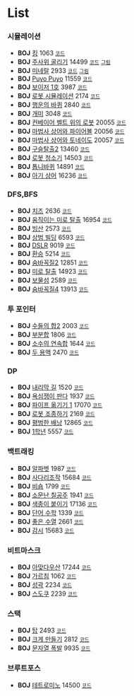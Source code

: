 # List

### 시뮬레이션    
 * **BOJ** [킹](https://www.acmicpc.net/problem/1063) 1063 [`코드`](./solution/Simulation_1063.cpp)  
 * **BOJ** [주사위 굴리기]( https://www.acmicpc.net/problem/14499) 14499 [`코드`](./solution/Simulation_14499.cpp) [`그림`](./imgs/Simulation_14499.PNG)   
 * **BOJ** [미네랄](https://www.acmicpc.net/problem/2933) 2933 [`코드`](./solution/Simulation_2933.cpp) [`그림`](./imgs/Simulation_2933.PNG)   
 * **BOJ** [Puyo Puyo](https://www.acmicpc.net/problem/11559) 11559 [`코드`](./solution/Simulation_11559.cpp)   
 * **BOJ** [보이저 1호](https://www.acmicpc.net/problem/3987) 3987 [`코드`](./solution/Simulation_3987.cpp)   
 * **BOJ** [로봇 시뮬레이션](https://www.acmicpc.net/problem/2174) 2174 [`코드`](./solution/Simulation_2174.cpp)  
 * **BOJ** [행운의 바퀴](https://www.acmicpc.net/problem/2840) 2840 [`코드`](./solution/Simulation_2840.cpp)   
 * **BOJ** [개미](https://www.acmicpc.net/problem/3048) 3048 [`코드`](./solution/Simulation_3048.cpp)   
 * **BOJ** [컨베이어 벨트 위의 로봇](https://www.acmicpc.net/problem/20055) 20055 [`코드`](./solution/Simulation_20055.cpp)   
 * **BOJ** [마법사 상어와 파이어볼](https://www.acmicpc.net/problem/20056)  20056 [`코드`](./solution/Simulation_20056.cpp)   
 * **BOJ** [마법사 상어와 토네이도](https://www.acmicpc.net/problem/20057)  20057 [`코드`](./solution/Simulation_20057.cpp)  
 * **BOJ** [구슬탈출2](https://www.acmicpc.net/problem/13460) 13460 [`코드`](./solution/Simulation_13460.cpp)   
 * **BOJ** [로봇 청소기](https://www.acmicpc.net/problem/14503) 14503 [`코드`](./solution/Simulation_14503.cpp)   
 * **BOJ** [톱니바퀴](https://www.acmicpc.net/problem/14891) 14891 [`코드`](./solution/Simulation_14891.cpp)   
 * **BOJ** [아기 상어](https://www.acmicpc.net/problem/16236) 16236 [`코드`](./solution/Simulation_16236.cpp)   


### DFS,BFS  
 * **BOJ** [치즈](https://www.acmicpc.net/problem/2636) 2636 [`코드`](./solution/DFS_BFS_2636.cpp)   
 * **BOJ** [움직이는 미로 탈출](https://www.acmicpc.net/problem/16954) 16954 [`코드`](./solution/DFS_BFS_16954.cpp)   
 * **BOJ** [빙산](https://www.acmicpc.net/problem/2573) 2573 [`코드`](./solution/DFS_BFS_2573.cpp)    
 * **BOJ** [상범 빌딩](https://www.acmicpc.net/problem/6593) 6593 [`코드`](./solution/DFS_BFS_6593.cpp)    
 * **BOJ** [DSLR](https://www.acmicpc.net/problem/9019) 9019 [`코드`](./solution/DFS_BFS_9019.cpp)    
 * **BOJ** [환승](https://www.acmicpc.net/problem/5214) 5214 [`코드`](./solution/DFS_BFS_5214.cpp)   
 * **BOJ** [숨바꼭질2](https://www.acmicpc.net/problem/12851) 12851 [`코드`](./solution/DFS_BFS_12851.cpp)   
 * **BOJ** [미로 탈출](https://www.acmicpc.net/problem/14923) 14923 [`코드`](./solution/DFS_BFS_14923.cpp)  
 * **BOJ** [보물섬](https://www.acmicpc.net/problem/2589) 2589 [`코드`](./solution/DFS_BFS_2589.cpp)  
 * **BOJ** [숨바꼭질4](https://www.acmicpc.net/problem/13913) 13913 [`코드`](./solution/DFS_BFS_13913.cpp)  

  
### 투 포인터 
 * **BOJ** [수들의 합2](https://www.acmicpc.net/problem/2003) 2003 [`코드`](./solution/Two-Pointer_2003.cpp)    
 * **BOJ** [부분합](https://www.acmicpc.net/problem/1806) 1806 [`코드`](./solution/Two-Pointer_1806.cpp)   
 * **BOJ** [소수의 연속합](https://www.acmicpc.net/problem/1644) 1644 [`코드`](./solution/Two-Pointer_1644.cpp)   
 * **BOJ** [두 용액](https://www.acmicpc.net/problem/2470) 2470 [`코드`](./solution/Two-Pointer_2470.cpp)   


### DP
 * **BOJ** [내리막 길](https://www.acmicpc.net/problem/1520) 1520  [`코드`](./solution/DP_1520.cpp)   
 * **BOJ** [욕심쟁이 판다](https://www.acmicpc.net/problem/1937) 1937 [`코드`](./solution/DP_1937.cpp)   
 * **BOJ** [파이프 옮기기 1](https://www.acmicpc.net/problem/17070) 17070 [`코드`](./solution/DP_17070.cpp)  
 * **BOJ** [로봇 조종하기](https://www.acmicpc.net/problem/2169) 2169 [`코드`](./solution/DP_2169.cpp)   
 * **BOJ** [평범한 배낭](https://www.acmicpc.net/problem/12865) 12865 [`코드`](./solution/DP_12865.cpp)   
 * **BOJ** [1학년](https://www.acmicpc.net/problem/5557) 5557 [`코드`](./solution/DP_5557.cpp)   


### 백트래킹
 * **BOJ** [알파벳](https://www.acmicpc.net/problem/1987) 1987 [`코드`](./solution/Backtracking_1987.cpp)    
 * **BOJ** [사다리조작](https://www.acmicpc.net/problem/15684) 15684 [`코드`](./solution/Backtracking_15684.cpp)   
 * **BOJ** [비숍](https://www.acmicpc.net/problem/1799) 1799 [`코드`](./solution/Backtracking_1799.cpp)   
 * **BOJ** [소문난 칠공주](https://www.acmicpc.net/problem/1941) 1941 [`코드`](./solution/Backtracking_1941.cpp)  
 * **BOJ** [색종이 붙이기](https://www.acmicpc.net/problem/17136) 17136 [`코드`](./solution/Backtracking_17136.cpp)  
 * **BOJ** [단어 수학](https://www.acmicpc.net/problem/1339) 1339 [`코드`](./solution/Backtracking_1339.cpp)  
 * **BOJ** [좋은 수열](https://www.acmicpc.net/problem/2661) 2661 [`코드`](./solution/Backtracking_2661.cpp)  
 * **BOJ** [감시](https://www.acmicpc.net/problem/15683) 15683 [`코드`](./solution/Backtracking_15683.cpp)  


### 비트마스크
 * **BOJ** [아맞다우산](https://www.acmicpc.net/problem/17244) 17244 [`코드`](./solution/Bitmask_17244.cpp)   
 * **BOJ** [가르침](https://www.acmicpc.net/problem/1062) 1062 [`코드`](./solution/Bitmask_1062.cpp)   
 * **BOJ** [성곽](https://www.acmicpc.net/problem/2234) 2234 [`코드`](./solution/Bitmask_2234.cpp)   
 * **BOJ** [스도쿠](https://www.acmicpc.net/problem/2239) 2239 [`코드`](./solution/Bitmask_2239.cpp)   


### 스택
 * **BOJ** [탑](https://www.acmicpc.net/problem/2493) 2493 [`코드`](./solution/Stack_2493.cpp)  
 * **BOJ** [크게 만들기](https://www.acmicpc.net/problem/2812) 2812 [`코드`](./solution/Stack_2812.cpp)  
 * **BOJ** [문자열 폭발](https://www.acmicpc.net/problem/9935) 9935 [`코드`](./solution/Stack_9935.cpp)  


### 브루트포스
* **BOJ** [테트로미노](https://www.acmicpc.net/problem/14500) 14500 [`코드`](./solution/Bruteforce_14500.cpp)  



<!--
* Sort
  - Bubble
  - Selection
  - Merge
  - Quick
  - Radix
  - Counting  

  
* Graph
  - //MST-Kruskal
  - MST-Prim
  - Dijkstra  
    * 1.in-node method : O(V^2)  
    * 2.min-priority queue method : O(E+Vlog(V))  
  - Floyd-Warshall
    * O(V^3)
  - BFS
  - DPS
    * O(V+E)
  - Topological sort
    * O(V+E)  
  - SCC
    * kosaraju (have to use "twice" dfs calls)
    * tarjan (just "once" dfs call can solve the problem)
  - MCMF

* ETC
  - DP  
  - Greedy  
  - Binary search  
  - Brute force  
  - Back tracking  
  - LCA  
    * naive method
    * O(logN) (use sparse table)
  - 2-SAT
  - GCD, LCM
  - Permutation, Combination
  
## reference  

* **books**  
> <img src="https://user-images.githubusercontent.com/61424701/75901180-7d0cbb80-5e81-11ea-96fa-3f5607709ecf.png" width="250" height="281"></img>

* **sites**  
-->
<!-- 나중에... 사진들을 <div> </div>로 감싸면 한줄에 표시된다 -->
